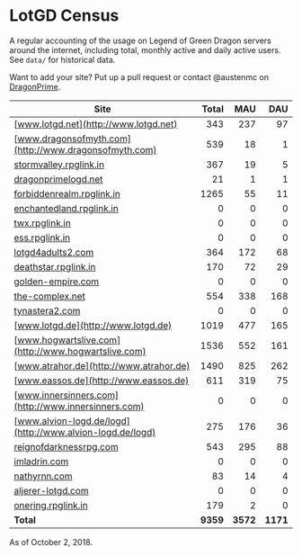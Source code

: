 # LotGD Census
A regular accounting of the usage on Legend of Green Dragon servers around the internet, including total, monthly active and daily active users. See `data/` for historical data.

Want to add your site? Put up a pull request or contact @austenmc on [DragonPrime](http://dragonprime.net).


Site | Total | MAU | DAU
--- | ---:| ---:| ---:
[www.lotgd.net](http://www.lotgd.net)|343|237|97
[www.dragonsofmyth.com](http://www.dragonsofmyth.com)|539|18|1
[stormvalley.rpglink.in](http://stormvalley.rpglink.in)|367|19|5
[dragonprimelogd.net](http://dragonprimelogd.net)|21|1|1
[forbiddenrealm.rpglink.in](http://forbiddenrealm.rpglink.in)|1265|55|11
[enchantedland.rpglink.in](http://enchantedland.rpglink.in)|0|0|0
[twx.rpglink.in](http://twx.rpglink.in)|0|0|0
[ess.rpglink.in](http://ess.rpglink.in)|0|0|0
[lotgd4adults2.com](http://lotgd4adults2.com)|364|172|68
[deathstar.rpglink.in](http://deathstar.rpglink.in)|170|72|29
[golden-empire.com](http://golden-empire.com)|0|0|0
[the-complex.net](http://the-complex.net)|554|338|168
[tynastera2.com](http://tynastera2.com)|0|0|0
[www.lotgd.de](http://www.lotgd.de)|1019|477|165
[www.hogwartslive.com](http://www.hogwartslive.com)|1536|552|161
[www.atrahor.de](http://www.atrahor.de)|1490|825|262
[www.eassos.de](http://www.eassos.de)|611|319|75
[www.innersinners.com](http://www.innersinners.com)|0|0|0
[www.alvion-logd.de/logd](http://www.alvion-logd.de/logd)|275|176|36
[reignofdarknessrpg.com](http://reignofdarknessrpg.com)|543|295|88
[imladrin.com](http://imladrin.com)|0|0|0
[nathyrnn.com](http://nathyrnn.com)|83|14|4
[aljerer-lotgd.com](http://aljerer-lotgd.com)|0|0|0
[onering.rpglink.in](http://onering.rpglink.in)|179|2|0
**Total**|**9359**|**3572**|**1171**

As of October 2, 2018.

